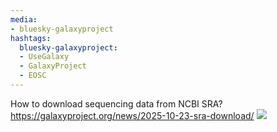 ```yaml
---
media:
- bluesky-galaxyproject
hashtags:
  bluesky-galaxyproject:
  - UseGalaxy
  - GalaxyProject
  - EOSC
---
```

How to download sequencing data from NCBI SRA?
https://galaxyproject.org/news/2025-10-23-sra-download/
![](https://galaxyproject.org/assets/static/sra-hose.bd6740a.a26dc2f1803a189a4ec69b3f9b98ef84.png)